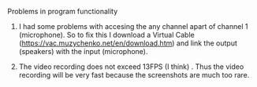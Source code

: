 Problems in program functionality


1. I had some problems with accesing the any channel apart of channel 1 (microphone). So to fix this I download a Virtual Cable (https://vac.muzychenko.net/en/download.htm) and link the output (speakers) with the input (microphone).  

2. The video recording does not exceed 13FPS (I think) . Thus the video recording will be very fast because the screenshots are much too rare.

